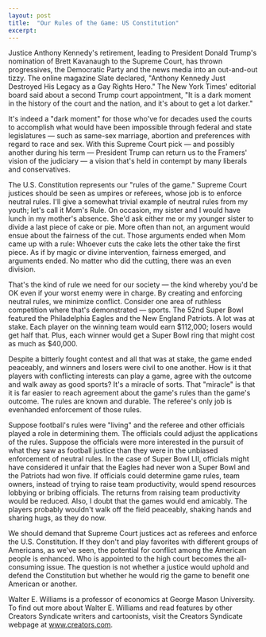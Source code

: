 ```yaml
---
layout: post
title:  "Our Rules of the Game: US Constitution"
excerpt:
---
```




Justice Anthony Kennedy's retirement, leading to President Donald Trump's nomination of Brett Kavanaugh to the Supreme Court, has thrown progressives, the Democratic Party and the news media into an out-and-out tizzy. The online magazine Slate declared, "Anthony Kennedy Just Destroyed His Legacy as a Gay Rights Hero." The New York Times' editorial board said about a second Trump court appointment, "It is a dark moment in the history of the court and the nation, and it's about to get a lot darker."

It's indeed a "dark moment" for those who've for decades used the courts to accomplish what would have been impossible through federal and state legislatures — such as same-sex marriage, abortion and preferences with regard to race and sex. With this Supreme Court pick — and possibly another during his term — President Trump can return us to the Framers' vision of the judiciary — a vision that's held in contempt by many liberals and conservatives.

The U.S. Constitution represents our "rules of the game." Supreme Court justices should be seen as umpires or referees, whose job is to enforce neutral rules. I'll give a somewhat trivial example of neutral rules from my youth; let's call it Mom's Rule. On occasion, my sister and I would have lunch in my mother's absence. She'd ask either me or my younger sister to divide a last piece of cake or pie. More often than not, an argument would ensue about the fairness of the cut. Those arguments ended when Mom came up with a rule: Whoever cuts the cake lets the other take the first piece. As if by magic or divine intervention, fairness emerged, and arguments ended. No matter who did the cutting, there was an even division.

That's the kind of rule we need for our society — the kind whereby you'd be OK even if your worst enemy were in charge. By creating and enforcing neutral rules, we minimize conflict. Consider one area of ruthless competition where that's demonstrated — sports. The 52nd Super Bowl featured the Philadelphia Eagles and the New England Patriots. A lot was at stake. Each player on the winning team would earn $112,000; losers would get half that. Plus, each winner would get a Super Bowl ring that might cost as much as $40,000.

Despite a bitterly fought contest and all that was at stake, the game ended peaceably, and winners and losers were civil to one another. How is it that players with conflicting interests can play a game, agree with the outcome and walk away as good sports? It's a miracle of sorts. That "miracle" is that it is far easier to reach agreement about the game's rules than the game's outcome. The rules are known and durable. The referee's only job is evenhanded enforcement of those rules.



Suppose football's rules were "living" and the referee and other officials played a role in determining them. The officials could adjust the applications of the rules. Suppose the officials were more interested in the pursuit of what they saw as football justice than they were in the unbiased enforcement of neutral rules. In the case of Super Bowl LII, officials might have considered it unfair that the Eagles had never won a Super Bowl and the Patriots had won five. If officials could determine game rules, team owners, instead of trying to raise team productivity, would spend resources lobbying or bribing officials. The returns from raising team productivity would be reduced. Also, I doubt that the games would end amicably. The players probably wouldn't walk off the field peaceably, shaking hands and sharing hugs, as they do now.

We should demand that Supreme Court justices act as referees and enforce the U.S. Constitution. If they don't and play favorites with different groups of Americans, as we've seen, the potential for conflict among the American people is enhanced. Who is appointed to the high court becomes the all-consuming issue. The question is not whether a justice would uphold and defend the Constitution but whether he would rig the game to benefit one American or another.

Walter E. Williams is a professor of economics at George Mason University. To find out more about Walter E. Williams and read features by other Creators Syndicate writers and cartoonists, visit the Creators Syndicate webpage at www.creators.com.

